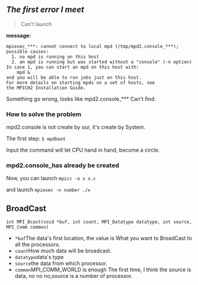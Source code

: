 ## ***The first error I meet***

> Can't launch

**message:**

```shell
mpiexec_***: cannot connect to local mpd (/tmp/mpd2.console_***); possible causes:
  1. no mpd is running on this host
  2. an mpd is running but was started without a "console" (-n option)
In case 1, you can start an mpd on this host with:
    mpd &
and you will be able to run jobs just on this host.
For more details on starting mpds on a set of hosts, see
the MPICH2 Installation Guide.
```

Something go wrong, looks like mpd2.console_*** Can't find.

### **How to solve the problem**

mpd2.console is not create by our, it's create by System.

The first step: `$ mpdboot`

Input the command will let CPU hand in hand, become a circle.

### **mpd2.console_has already be created**

Now, you can launch `mpicc -o x x.c`

and launch `mpiexec -n number ./x`

## BroadCast

`int MPI_Bcast(void *buf, int count, MPI_Datatype datatype, int source, MPI_Comm common)`
  * `*buf`The data's first location, the value is What you want to BroadCast to all the processors.
  * `count`How much data will be broadcast.
  * `datatype`data's type
  * `source`the data from which processor.
  * `common`MPI_COMM_WORLD is enough
<text>The first time, I think the source is data, no no no,source is a number of processor.</text>